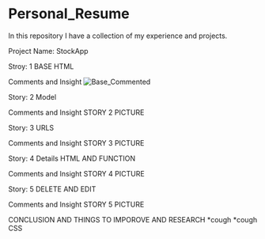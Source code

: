 # Personal_Resume
In this repository I have a collection of my experience and projects. 


Project Name: StockApp 


Stroy: 1 BASE HTML 
  
  Comments and Insight 
![Base_Commented](https://user-images.githubusercontent.com/63297077/116815203-bab6b400-ab19-11eb-8885-030d30c35a68.PNG)
  
  

Story: 2 Model 
  
  Comments and Insight 
  STORY 2 PICTURE 
  
  
Story: 3 URLS  
  
  Comments and Insight 
  STORY 3 PICTURE 
  
  
Story: 4 Details HTML AND FUNCTION 
  
  Comments and Insight 
  STORY 4 PICTURE 
  
  
Story: 5 DELETE AND EDIT 
  
  Comments and Insight 
  STORY 5 PICTURE 

CONCLUSION AND THINGS TO IMPOROVE AND RESEARCH *cough *cough CSS 
